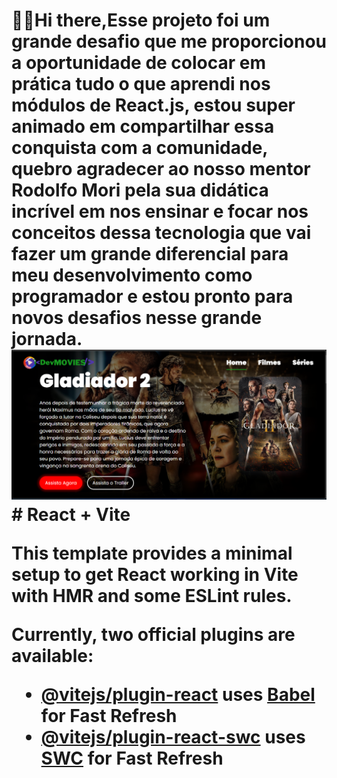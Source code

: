 <h1>👋🏽Hi there,Esse projeto foi um grande desafio que me proporcionou a oportunidade de colocar em prática tudo o que aprendi nos módulos de React.js, estou super animado em compartilhar essa conquista com a comunidade, quebro agradecer ao nosso mentor Rodolfo Mori pela sua didática incrível em nos ensinar e focar nos conceitos dessa tecnologia que vai fazer um grande diferencial para meu desenvolvimento como programador e estou pronto para novos desafios nesse grande jornada.  
  <br>
<img src="Captura de tela 2024-12-29 131509.png"/>
  <br>
# React + Vite

This template provides a minimal setup to get React working in Vite with HMR and some ESLint rules.

Currently, two official plugins are available:

- [@vitejs/plugin-react](https://github.com/vitejs/vite-plugin-react/blob/main/packages/plugin-react/README.md) uses [Babel](https://babeljs.io/) for Fast Refresh
- [@vitejs/plugin-react-swc](https://github.com/vitejs/vite-plugin-react-swc) uses [SWC](https://swc.rs/) for Fast Refresh
